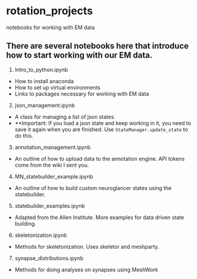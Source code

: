 # rotation_projects
notebooks for working with EM data
## There are several notebooks here that introduce how to start working with our EM data. 
 1. Intro_to_python.ipynb
- How to install anaconda
- How to set up virtual environments
- Links to packages necessary for working with EM data
 2. json_management.ipynb
- A class for managing a list of json states. 
- **Important: If you load a json state and keep working in it, you need to save it again when you are finished. Use `StateManager.update_state` to do this.
 3. annotation_management.ipynb
- An outline of how to upload data to the annotation engine. API tokens come from the wiki I sent you. 
 4. MN_statebuilder_example.ipynb
- An outline of how to build custom neuroglancer states using the statebuilder.
 5. statebuilder_examples.ipynb
- Adapted from the Allen Institute. More examples for data driven state building.
 6. skeletonization.ipynb 
- Methods for skeletonization. Uses skeletor and meshparty.
 7. synapse_distributions.ipynb
- Methods for doing analyses on synapses using MeshWork
